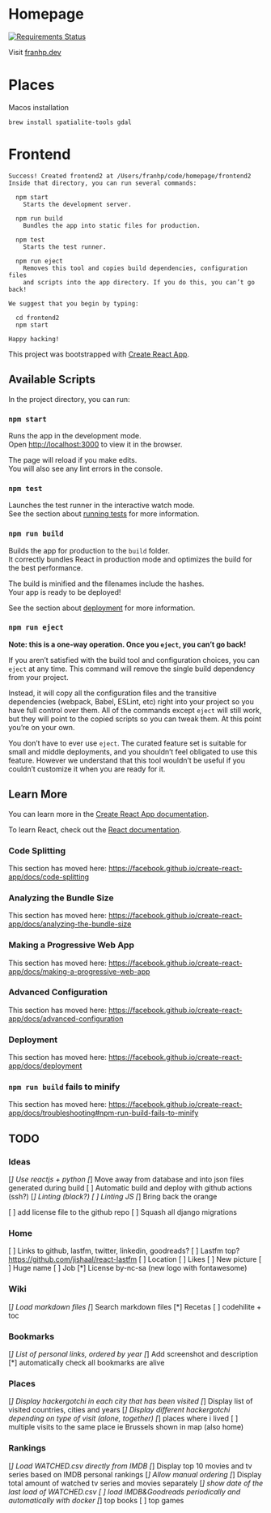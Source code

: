 # Homepage

[![Requirements Status](https://requires.io/github/franhp/homepage/requirements.svg?branch=develop)](https://requires.io/github/franhp/homepage/requirements/?branch=develop)


Visit [franhp.dev](https://franhp.dev)

# Places

Macos installation
```
brew install spatialite-tools gdal
```

# Frontend

```
Success! Created frontend2 at /Users/franhp/code/homepage/frontend2
Inside that directory, you can run several commands:

  npm start
    Starts the development server.

  npm run build
    Bundles the app into static files for production.

  npm test
    Starts the test runner.

  npm run eject
    Removes this tool and copies build dependencies, configuration files
    and scripts into the app directory. If you do this, you can’t go back!

We suggest that you begin by typing:

  cd frontend2
  npm start

Happy hacking!
```


This project was bootstrapped with [Create React App](https://github.com/facebook/create-react-app).

## Available Scripts

In the project directory, you can run:

### `npm start`

Runs the app in the development mode.<br />
Open [http://localhost:3000](http://localhost:3000) to view it in the browser.

The page will reload if you make edits.<br />
You will also see any lint errors in the console.

### `npm test`

Launches the test runner in the interactive watch mode.<br />
See the section about [running tests](https://facebook.github.io/create-react-app/docs/running-tests) for more information.

### `npm run build`

Builds the app for production to the `build` folder.<br />
It correctly bundles React in production mode and optimizes the build for the best performance.

The build is minified and the filenames include the hashes.<br />
Your app is ready to be deployed!

See the section about [deployment](https://facebook.github.io/create-react-app/docs/deployment) for more information.

### `npm run eject`

**Note: this is a one-way operation. Once you `eject`, you can’t go back!**

If you aren’t satisfied with the build tool and configuration choices, you can `eject` at any time. This command will remove the single build dependency from your project.

Instead, it will copy all the configuration files and the transitive dependencies (webpack, Babel, ESLint, etc) right into your project so you have full control over them. All of the commands except `eject` will still work, but they will point to the copied scripts so you can tweak them. At this point you’re on your own.

You don’t have to ever use `eject`. The curated feature set is suitable for small and middle deployments, and you shouldn’t feel obligated to use this feature. However we understand that this tool wouldn’t be useful if you couldn’t customize it when you are ready for it.

## Learn More

You can learn more in the [Create React App documentation](https://facebook.github.io/create-react-app/docs/getting-started).

To learn React, check out the [React documentation](https://reactjs.org/).

### Code Splitting

This section has moved here: https://facebook.github.io/create-react-app/docs/code-splitting

### Analyzing the Bundle Size

This section has moved here: https://facebook.github.io/create-react-app/docs/analyzing-the-bundle-size

### Making a Progressive Web App

This section has moved here: https://facebook.github.io/create-react-app/docs/making-a-progressive-web-app

### Advanced Configuration

This section has moved here: https://facebook.github.io/create-react-app/docs/advanced-configuration

### Deployment

This section has moved here: https://facebook.github.io/create-react-app/docs/deployment

### `npm run build` fails to minify

This section has moved here: https://facebook.github.io/create-react-app/docs/troubleshooting#npm-run-build-fails-to-minify


## TODO

### Ideas

[*] Use reactjs + python
[*] Move away from database and into json files generated during build
[ ] Automatic build and deploy with github actions (ssh?)
[*] Linting (black?)
[ ] Linting JS
[*] Bring back the orange

[ ] add license file to the github repo
[ ] Squash all django migrations

### Home

[ ] Links to github, lastfm, twitter, linkedin, goodreads?
[ ] Lastfm top? https://github.com/jishaal/react-lastfm
[ ] Location
[ ] Likes
[ ] New picture
[ ] Huge name
[ ] Job
[*] License by-nc-sa (new logo with fontawesome)

### Wiki

[*] Load markdown files
[*] Search markdown files
[*] Recetas
[ ] codehilite + toc

### Bookmarks

[*] List of personal links, ordered by year
[*] Add screenshot and description
[*] automatically check all bookmarks are alive

### Places

[*] Display hackergotchi in each city that has been visited
[*] Display list of visited countries, cities and years
[*] Display different hackergotchi depending on type of visit (alone, together)
[*] places where i lived
[ ] multiple visits to the same place ie Brussels shown in map (also home)

### Rankings

[*] Load WATCHED.csv directly from IMDB
[*] Display top 10 movies and tv series based on IMDB personal rankings
[*] Allow manual ordering
[*] Display total amount of watched tv series and movies separately
[*] show date of the last load of WATCHED.csv
[ ] load IMDB&Goodreads periodically and automatically with docker
[*] top books
[ ] top games
